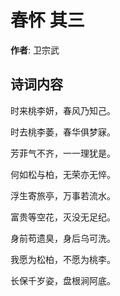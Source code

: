 # 春怀  其三

**作者**: 卫宗武

## 诗词内容

时来桃李妍，春风乃知己。

时去桃李萎，春华俱梦寐。

芳菲气不齐，一一理犹是。

何如松与柏，无荣亦无悴。

浮生寄旅亭，万事若流水。

富贵等空花，灭没无足纪。

身前苟遗臭，身后乌可洗。

我愿为松柏，不愿为桃李。

长保千岁姿，盘根涧阿底。

